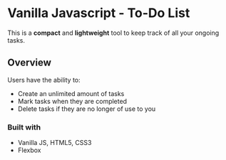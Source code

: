 
# Vanilla Javascript - To-Do List

This is a **compact** and **lightweight** tool to keep track of all your ongoing tasks.

## Overview

Users have the ability to:

- Create an unlimited amount of tasks
- Mark tasks when they are completed
- Delete tasks if they are no longer of use to you

### Built with

- Vanilla JS, HTML5, CSS3
- Flexbox
